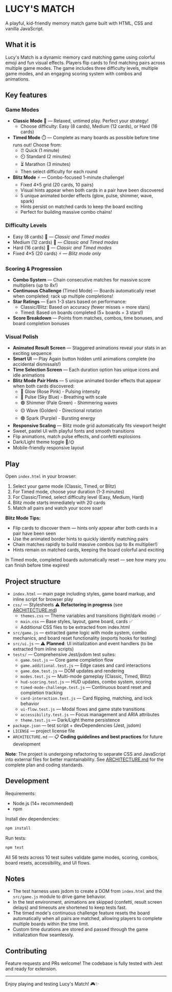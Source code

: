 # LUCY'S MATCH

A playful, kid-friendly memory match game built with HTML, CSS and vanilla JavaScript.

## What it is

Lucy's Match is a dynamic memory card matching game using colorful emoji and fun visual effects. Players flip cards to find matching pairs across multiple game modes. The game includes three difficulty levels, multiple game modes, and an engaging scoring system with combos and animations.

## Key features

### Game Modes
- **Classic Mode** 🎯 — Relaxed, untimed play. Perfect your strategy!
  - Choose difficulty: Easy (8 cards), Medium (12 cards), or Hard (16 cards)
- **Timed Mode** ⏱️ — Complete as many boards as possible before time runs out! Choose from:
  - ⏰ Quick (1 minute)
  - ⏲️ Standard (2 minutes)
  - ⏳ Marathon (3 minutes)
  - Then select difficulty for each round
- **Blitz Mode** ⚡ — Combo-focused 1-minute challenge!
  - Fixed 4×5 grid (20 cards, 10 pairs)
  - Visual hints appear when both cards in a pair have been discovered
  - 5 unique animated border effects (glow, pulse, shimmer, wave, spark)
  - Hints persist on matched cards to keep the board exciting
  - Perfect for building massive combo chains!

### Difficulty Levels
- Easy (8 cards) 🌱 — *Classic and Timed modes*
- Medium (12 cards) 🌿 — *Classic and Timed modes*
- Hard (16 cards) 🌳 — *Classic and Timed modes*
- Fixed 4×5 (20 cards) ⚡ — *Blitz mode only*

### Scoring & Progression
- **Combo System** — Chain consecutive matches for massive score multipliers (up to 8x!)
- **Continuous Challenge** (Timed Mode) — Boards automatically reset when completed; rack up multiple completions!
- **Star Ratings** — Earn 1-3 stars based on performance:
  - Classic/Blitz: Based on accuracy (fewer misses = more stars)
  - Timed: Based on boards completed (5+ boards = 3 stars!)
- **Score Breakdown** — Points from matches, combos, time bonuses, and board completion bonuses

### Visual Polish
- **Animated Result Screen** — Staggered animations reveal your stats in an exciting sequence
- **Smart UI** — Play Again button hidden until animations complete (no accidental dismissals!)
- **Time Selection Screen** — Each duration option has unique icons and idle animations
- **Blitz Mode Pair Hints** — 5 unique animated border effects that appear when both cards discovered:
  - 🔴 Glow (Rose Pink) - Pulsing intensity
  - 🔵 Pulse (Sky Blue) - Breathing with scale
  - 🟢 Shimmer (Pale Green) - Shimmering waves
  - 🟡 Wave (Golden) - Directional rotation
  - 🟣 Spark (Purple) - Bursting energy
- **Responsive Scaling** — Blitz mode grid automatically fits viewport height
- Sweet, pastel UI with playful fonts and smooth transitions
- Flip animations, match pulse effects, and confetti explosions
- Dark/Light theme toggle 🌙/🌞
- Mobile-friendly responsive layout

## Play

Open `index.html` in your browser:
1. Select your game mode (Classic, Timed, or Blitz)
2. For Timed mode, choose your duration (1-3 minutes)
3. For Classic/Timed, select difficulty level (Easy, Medium, Hard)
4. Blitz mode starts immediately with 20 cards
5. Match all pairs and watch your score soar!

**Blitz Mode Tips:**
- Flip cards to discover them — hints only appear after both cards in a pair have been seen
- Use the animated border hints to quickly identify matching pairs
- Chain matches rapidly to build massive combos (up to 8x multiplier!)
- Hints remain on matched cards, keeping the board colorful and exciting

In Timed mode, completed boards automatically reset — see how many you can finish before time expires!

## Project structure

- `index.html` — main page including styles, game board markup, and inline script for browser play
- `css/` — Stylesheets ⚠️ **Refactoring in progress** (see [ARCHITECTURE.md](ARCHITECTURE.md))
  - `themes.css` — Theme variables and transitions (light/dark mode) ✅
  - `main.css` — Base styles, layout, game board, cards ✅
  - Additional CSS files to be extracted from index.html
- `src/game.js` — extracted game logic with mode system, combo mechanics, and board reset functionality (exports hooks for testing)
- `src/ui.js` — ⚠️ **Planned**: UI initialization and event handlers (to be extracted from inline scripts)
- `tests/` — Comprehensive Jest/jsdom test suites:
  - `game.test.js` — Core game completion flow
  - `game.additional.test.js` — Edge cases and card interactions
  - `game.dom.test.js` — DOM updates and rendering
  - `modes.test.js` — Multi-mode gameplay (Classic, Timed, Blitz)
  - `hud-scoring.test.js` — HUD updates, combo system, scoring
  - `timed-mode-challenge.test.js` — Continuous board reset and completion tracking
  - `card-interaction.test.js` — Card flipping, matching, and lock behavior
  - `ui-flow.test.js` — Modal flows and game state transitions
  - `accessibility.test.js` — Focus management and ARIA attributes
  - `theme.test.js` — Dark/Light theme persistence
- `package.json` — test script + devDependencies (Jest, jsdom)
- `LICENSE` — project license file
- `ARCHITECTURE.md` — 📋 **Coding guidelines and best practices** for future development

**Note**: The project is undergoing refactoring to separate CSS and JavaScript into external files for better maintainability. See [ARCHITECTURE.md](ARCHITECTURE.md) for the complete plan and coding standards.

## Development

Requirements:

- Node.js (14+ recommended)
- npm

Install dev dependencies:

```powershell
npm install
```

Run tests:

```powershell
npm test
```

All 56 tests across 10 test suites validate game modes, scoring, combos, board resets, accessibility, and UI flows.

## Notes

- The test harness uses jsdom to create a DOM from `index.html` and the `src/game.js` module to drive game behavior.
- In the test environment, animations are skipped (confetti, result screen delays) and timeouts are shortened to keep tests fast.
- The timed mode's continuous challenge feature resets the board automatically when all pairs are matched, allowing players to complete multiple boards within the time limit.
- Custom time durations are stored and passed through the game initialization flow seamlessly.

## Contributing

Feature requests and PRs welcome! The codebase is fully tested with Jest and ready for extension.

---

Enjoy playing and testing Lucy's Match! 🎮✨
